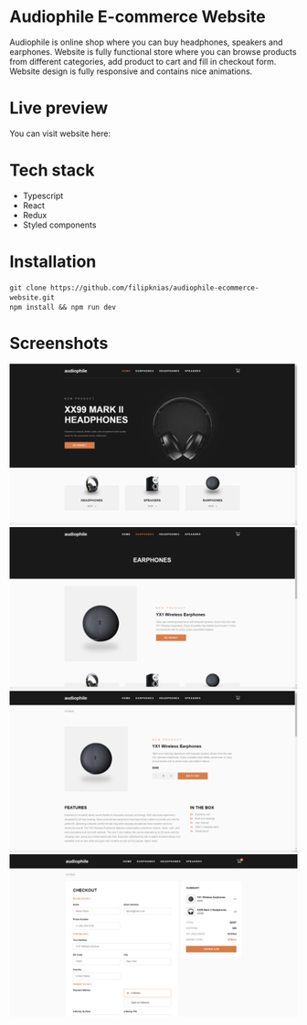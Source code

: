 # Audiophile E-commerce Website
Audiophile is online shop where you can buy headphones, speakers and earphones. Website is fully functional store where you can browse products from different categories, add product to cart and fill in checkout form. Website design is fully responsive and contains nice animations. 
# Live preview
You can visit website here: 
# Tech stack
- Typescript
- React
- Redux
- Styled components
# Installation
`git clone https://github.com/filipknias/audiophile-ecommerce-website.git`
<br />
`npm install && npm run dev`
# Screenshots
![screenshot_1](screenshots/screenshot1.png)
<br />
![screenshot_2](screenshots/screenshot2.png)
<br />
![screenshot_3](screenshots/screenshot3.png)
<br />
![screenshot_4](screenshots/screenshot4.png)